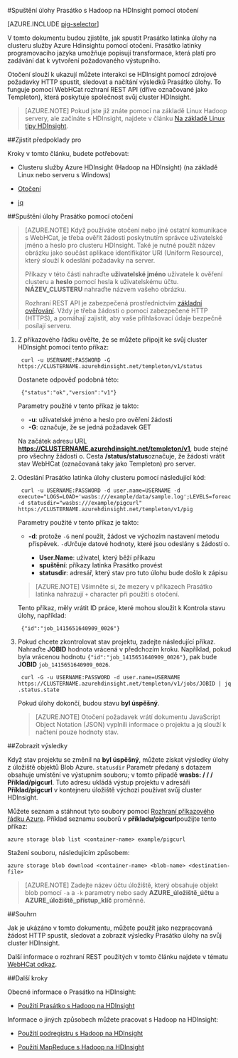 <properties
   pageTitle="Použití Hadoop Prasátko s otočení v HDInsight | Microsoft Azure"
   description="Naučte se používat otočení spustit Prasátko latinka úlohy clusteru Hadoop v Azure HDInsight."
   services="hdinsight"
   documentationCenter=""
   authors="Blackmist"
   manager="jhubbard"
   editor="cgronlun"
    tags="azure-portal"/>

<tags
   ms.service="hdinsight"
   ms.devlang="na"
   ms.topic="article"
   ms.tgt_pltfrm="na"
   ms.workload="big-data"
   ms.date="08/23/2016"
   ms.author="larryfr"/>

#<a name="run-pig-jobs-with-hadoop-on-hdinsight-by-using-curl"></a>Spuštění úlohy Prasátko s Hadoop na HDInsight pomocí otočení

[AZURE.INCLUDE [pig-selector](../../includes/hdinsight-selector-use-pig.md)]

V tomto dokumentu budou zjistěte, jak spustit Prasátko latinka úlohy na clusteru služby Azure Hdinsightu pomocí otočení. Prasátko latinky programovacího jazyka umožňuje popisují transformace, která platí pro zadávání dat k vytvoření požadovaného výstupního.

Otočení slouží k ukazují můžete interakci se HDInsight pomocí zdrojové požadavky HTTP spustit, sledovat a načítání výsledků Prasátko úlohy. To funguje pomocí WebHCat rozhraní REST API (dříve označované jako Templeton), která poskytuje společnost svůj cluster HDInsight.

> [AZURE.NOTE] Pokud jste již znáte pomocí na základě Linux Hadoop servery, ale začínáte s HDInsight, najdete v článku [Na základě Linux tipy HDInsight](hdinsight-hadoop-linux-information.md).

##<a id="prereq"></a>Zjistit předpoklady pro

Kroky v tomto článku, budete potřebovat:

* Clusteru služby Azure HDInsight (Hadoop na HDInsight) (na základě Linux nebo serveru s Windows)

* [Otočení](http://curl.haxx.se/)

* [jq](http://stedolan.github.io/jq/)

##<a id="curl"></a>Spuštění úlohy Prasátko pomocí otočení

> [AZURE.NOTE] Když používáte otočení nebo jiné ostatní komunikace s WebHCat, je třeba ověřit žádosti poskytnutím správce uživatelské jméno a heslo pro clusteru HDInsight. Také je nutné použít název obrázku jako součást aplikace identifikátor URI (Uniform Resource), který slouží k odeslání požadavky na server.
>
> Příkazy v této části nahraďte **uživatelské jméno** uživatele k ověření clusteru a **heslo** pomocí hesla k uživatelskému účtu. **NÁZEV_CLUSTERU** nahraďte názvem vašeho obrázku.
>
> Rozhraní REST API je zabezpečená prostřednictvím [základní ověřování](http://en.wikipedia.org/wiki/Basic_access_authentication). Vždy je třeba žádosti o pomocí zabezpečené HTTP (HTTPS), a pomáhají zajistit, aby vaše přihlašovací údaje bezpečně posílají serveru.

1. Z příkazového řádku ověřte, že se můžete připojit ke svůj cluster HDInsight pomocí tento příkaz:

        curl -u USERNAME:PASSWORD -G https://CLUSTERNAME.azurehdinsight.net/templeton/v1/status

    Dostanete odpověď podobná této:

        {"status":"ok","version":"v1"}

    Parametry použité v tento příkaz je takto:

    * **-u**: uživatelské jméno a heslo pro ověření žádosti
    * **-G**: označuje, že se jedná požadavek GET

    Na začátek adresu URL **https://CLUSTERNAME.azurehdinsight.net/templeton/v1**, bude stejné pro všechny žádosti o. Cesta **/status/status**označuje, že žádosti vrátit stav WebHCat (označovaná taky jako Templeton) pro server.

2. Odeslání Prasátko latinka úlohy clusteru pomocí následující kód:

        curl -u USERNAME:PASSWORD -d user.name=USERNAME -d execute="LOGS=LOAD+'wasbs:///example/data/sample.log';LEVELS=foreach+LOGS+generate+REGEX_EXTRACT($0,'(TRACE|DEBUG|INFO|WARN|ERROR|FATAL)',1)+as+LOGLEVEL;FILTEREDLEVELS=FILTER+LEVELS+by+LOGLEVEL+is+not+null;GROUPEDLEVELS=GROUP+FILTEREDLEVELS+by+LOGLEVEL;FREQUENCIES=foreach+GROUPEDLEVELS+generate+group+as+LOGLEVEL,COUNT(FILTEREDLEVELS.LOGLEVEL)+as+count;RESULT=order+FREQUENCIES+by+COUNT+desc;DUMP+RESULT;" -d statusdir="wasbs:///example/pigcurl" https://CLUSTERNAME.azurehdinsight.net/templeton/v1/pig

    Parametry použité v tento příkaz je takto:

    * **-d**: protože `-G` není použit, žádost ve výchozím nastavení metodu příspěvek. `-d`Určuje datové hodnoty, které jsou odeslány s žádostí o.

        * **User.Name**: uživatel, který běží příkazu
        * **spuštění**: příkazy latinka Prasátko provést
        * **statusdir**: adresář, který stav pro tuto úlohu bude došlo k zápisu

    > [AZURE.NOTE] Všimněte si, že mezery v příkazech Prasátko latinka nahrazují `+` character při použití s otočení.

    Tento příkaz, měly vrátit ID práce, které mohou sloužit k Kontrola stavu úlohy, například:

        {"id":"job_1415651640909_0026"}

3. Pokud chcete zkontrolovat stav projektu, zadejte následující příkaz. Nahraďte **JOBID** hodnota vrácená v předchozím kroku. Například, pokud byla vrácenou hodnotu `{"id":"job_1415651640909_0026"}`, pak bude **JOBID** `job_1415651640909_0026`.

        curl -G -u USERNAME:PASSWORD -d user.name=USERNAME https://CLUSTERNAME.azurehdinsight.net/templeton/v1/jobs/JOBID | jq .status.state

    Pokud úlohy dokončí, budou stavu **byl úspěšný**.

    > [AZURE.NOTE] Otočení požadavek vrátí dokumentu JavaScript Object Notation (JSON) vyplnili informace o projektu a jq slouží k načtení pouze hodnoty stav.

##<a id="results"></a>Zobrazit výsledky

Když stav projektu se změnil na **byl úspěšný**, můžete získat výsledky úlohy z úložiště objektů Blob Azure. `statusdir` Parametr předaný s dotazem obsahuje umístění ve výstupním souboru; v tomto případě **wasbs: / / / Příklad/pigcurl**. Tuto adresu ukládá výstup projektu v adresáři **Příklad/pigcurl** v kontejneru úložiště výchozí používat svůj cluster HDInsight.

Můžete seznam a stáhnout tyto soubory pomocí [Rozhraní příkazového řádku Azure](../xplat-cli-install.md). Příklad seznamu souborů v **příkladu/pigcurl**použijte tento příkaz:

    azure storage blob list <container-name> example/pigcurl

Stažení souboru, následujícím způsobem:

    azure storage blob download <container-name> <blob-name> <destination-file>

> [AZURE.NOTE] Zadejte název účtu úložiště, který obsahuje objekt blob pomocí `-a` a `-k` parametry nebo sady **AZURE\_úložiště\_účtu** a **AZURE\_úložiště\_přístup\_klíč** proměnné.

##<a id="summary"></a>Souhrn

Jak je ukázáno v tomto dokumentu, můžete použít jako nezpracovaná žádost HTTP spustit, sledovat a zobrazit výsledky Prasátko úlohy na svůj cluster HDInsight.

Další informace o rozhraní REST použitých v tomto článku najdete v tématu [WebHCat odkaz](https://cwiki.apache.org/confluence/display/Hive/WebHCat+Reference).

##<a id="nextsteps"></a>Další kroky

Obecné informace o Prasátko na HDInsight:

* [Použití Prasátko s Hadoop na HDInsight](hdinsight-use-pig.md)

Informace o jiných způsobech můžete pracovat s Hadoop na HDInsight:

* [Použití podregistru s Hadoop na HDInsight](hdinsight-use-hive.md)

* [Použití MapReduce s Hadoop na HDInsight](hdinsight-use-mapreduce.md)
